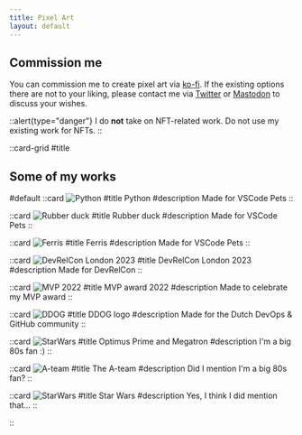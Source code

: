 ```yaml
---
title: Pixel Art
layout: default
---
```


## Commission me

You can commission me to create pixel art via [ko-fi](https://ko-fi.com/marcduiker/commissions). If the existing options there are not to your liking, please contact me via [Twitter](https://twitter.com/marcduiker) or [Mastodon](https://mstdn.social/@marcduiker) to discuss your wishes.

::alert{type="danger"}
I do **not** take on NFT-related work. Do not use my existing work for NFTs.
::

::card-grid
#title
## Some of my works

#default
  ::card
  ![Python](/pixelart/python.gif)
  #title
  Python
  #description
  Made for VSCode Pets
  ::

  ::card
  ![Rubber duck](/pixelart/rubber_duck.gif)
  #title
  Rubber duck
  #description
  Made for VSCode Pets
  ::

  ::card
  ![Ferris](/pixelart/ferris.gif)
  #title
  Ferris
  #description
  Made for VSCode Pets
  ::

  ::card
  ![DevRelCon London 2023](/pixelart/devrelcon_london_2023.png)
  #title
  DevRelCon London 2023
  #description
  Made for DevRelCon
  ::

  ::card
  ![MVP 2022](/pixelart/MVP2022.gif)
  #title
  MVP award 2022
  #description
  Made to celebrate my MVP award
  ::

  ::card
  ![DDOG](/pixelart/ddog.gif)
  #title
  DDOG logo
  #description
  Made for the Dutch DevOps & GitHub community
  ::

  ::card
  ![StarWars](/pixelart/optimus_megatron.png)
  #title
  Optimus Prime and Megatron
  #description
  I'm a big 80s fan :)
  ::

  ::card
  ![A-team](/pixelart/A-team.gif)
  #title
  The A-team
  #description
 Did I mention I'm a big 80s fan?
  ::

  ::card
  ![StarWars](/pixelart/starwars.gif)
  #title
  Star Wars
  #description
  Yes, I think I did mention that...
  ::

::